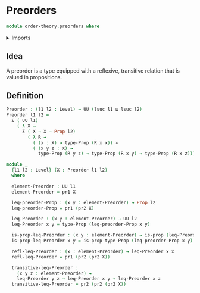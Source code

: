 # Preorders

```agda
module order-theory.preorders where
```

<details><summary>Imports</summary>
```agda
open import foundation.cartesian-product-types
open import foundation.dependent-pair-types
open import foundation.propositions
open import foundation.universe-levels
```
</details>

## Idea

A preorder is a type equipped with a reflexive, transitive relation that is valued in propositions.

## Definition

```agda
Preorder : (l1 l2 : Level) → UU (lsuc l1 ⊔ lsuc l2)
Preorder l1 l2 =
  Σ ( UU l1)
    ( λ X →
      Σ ( X → X → Prop l2)
        ( λ R →
          ( (x : X) → type-Prop (R x x)) ×
          ( (x y z : X) →
            type-Prop (R y z) → type-Prop (R x y) → type-Prop (R x z))))

module _
  {l1 l2 : Level} (X : Preorder l1 l2)
  where

  element-Preorder : UU l1
  element-Preorder = pr1 X

  leq-preorder-Prop : (x y : element-Preorder) → Prop l2
  leq-preorder-Prop = pr1 (pr2 X)

  leq-Preorder : (x y : element-Preorder) → UU l2
  leq-Preorder x y = type-Prop (leq-preorder-Prop x y)

  is-prop-leq-Preorder : (x y : element-Preorder) → is-prop (leq-Preorder x y)
  is-prop-leq-Preorder x y = is-prop-type-Prop (leq-preorder-Prop x y)

  refl-leq-Preorder : (x : element-Preorder) → leq-Preorder x x
  refl-leq-Preorder = pr1 (pr2 (pr2 X))

  transitive-leq-Preorder :
    (x y z : element-Preorder) →
    leq-Preorder y z → leq-Preorder x y → leq-Preorder x z
  transitive-leq-Preorder = pr2 (pr2 (pr2 X))
```
